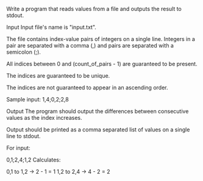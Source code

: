 Write a program that reads values from a file and outputs the result to stdout.

Input
Input file's name is "input.txt".

The file contains index-value pairs of integers on a single line. Integers in a pair are separated with a comma (,) and pairs are separated with a semicolon (;).

All indices between 0 and (count_of_pairs - 1) are guaranteed to be present.

The indices are guaranteed to be unique.

The indices are not guaranteed to appear in an ascending order.

Sample input: 1,4;0,2;2,8

Output
The program should output the differences between consecutive values as the index increases.

Output should be printed as a comma separated list of values on a single line to stdout.

For input:

0,1;2,4;1,2
Calculates:

0,1 to 1,2 -> 2 - 1 = 1
1,2 to 2,4 -> 4 - 2 = 2